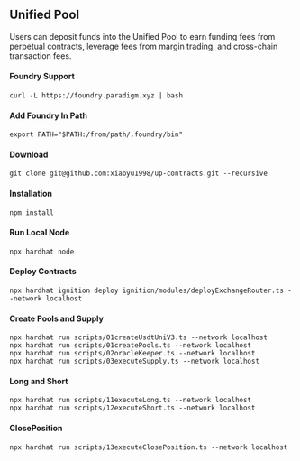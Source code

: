 ## Unified Pool
Users can deposit funds into the Unified Pool to earn funding fees from perpetual contracts, leverage fees from margin trading, and cross-chain transaction fees.

#### Foundry Support

```shell
curl -L https://foundry.paradigm.xyz | bash
```
#### Add Foundry In Path
```shell
export PATH="$PATH:/from/path/.foundry/bin"
```
#### Download

```shell
git clone git@github.com:xiaoyu1998/up-contracts.git --recursive
```
#### Installation

```shell
npm install
```
#### Run Local Node
```shell
npx hardhat node
```
#### Deploy Contracts
```shell
npx hardhat ignition deploy ignition/modules/deployExchangeRouter.ts --network localhost
```
#### Create Pools and Supply
```shell
npx hardhat run scripts/01createUsdtUniV3.ts --network localhost
npx hardhat run scripts/01createPools.ts --network localhost
npx hardhat run scripts/02oracleKeeper.ts --network localhost
npx hardhat run scripts/03executeSupply.ts --network localhost
```
#### Long and Short
```shell
npx hardhat run scripts/11executeLong.ts --network localhost
npx hardhat run scripts/12executeShort.ts --network localhost
```
#### ClosePosition
```shell
npx hardhat run scripts/13executeClosePosition.ts --network localhost
```